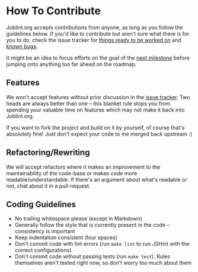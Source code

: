 
How To Contribute
=================

Joblint.org accepts contributions from anyone, as long as you follow the guidelines below. If you'd like to contribute but aren't sure what there is for you to do, check the issue tracker for [things ready to be worked on][ready] and [known bugs][bugs].

It might be an idea to focus efforts on the goal of the [next milestone][milestones] before jumping onto anything too far ahead on the roadmap.


Features
--------

We won't accept features without prior discussion in the [issue tracker][issues]. Two heads are always better than one – this blanket rule stops you from spending your valuable time on features which may not make it back into Joblint.org.

If you want to fork the project and build on it by yourself, of course that's absolutely fine! Just don't expect your code to me merged back upstream :)


Refactoring/Rewriting
---------------------

We will accept refactors where it makes an improvement to the maintainability of the code-base or makes code more readable/understandable. If there's an argument about what's readable or not, chat about it in a pull-request.


Coding Guidelines
-----------------

* No trailing whitespace please (except in Markdown)
* Generally follow the style that is currently present in the code – consistency is important
* Keep indentation consistent (four spaces)
* Don't commit code with lint errors (run `make lint` to run JSHint with the correct configurations)
* Don't commit code without passing tests (run `make test`). Rules themselves aren't tested right now, so don't worry too much about them



[bugs]: https://github.com/rowanmanning/joblint.org/issues?labels=bug&state=open
[ready]: https://github.com/rowanmanning/joblint.org/issues?labels=ready&state=open
[issues]: https://github.com/rowanmanning/joblint.org/issues
[milestones]: https://github.com/rowanmanning/joblint.org/issues/milestones